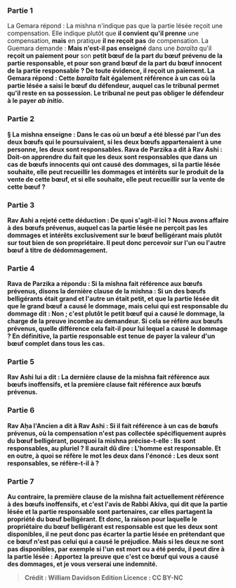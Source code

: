
### Partie 1
La Gemara répond : La mishna n'indique pas que la partie lésée reçoit une compensation. Elle indique plutôt que <b>il convient qu'il prenne</b> une compensation, <b>mais</b> en pratique <b>il ne reçoit pas</b> de compensation. La Guemara demande : <b>Mais n'est-il pas enseigné</b> dans une <i>baraïta</i> qu'il <b>reçoit un paiement pour</b> son <b>petit bœuf de la part du bœuf <b>prévenu</b> de la partie responsable, <b>et pour</b> son <b>grand</b> bœuf <b>de la part du bœuf <b>innocent</b> de la partie responsable ? De toute évidence, il reçoit un paiement. La Gemara répond : Cette <i>baraïta</i> fait également référence à un cas <b>où la partie lésée a <b>saisi</b> le bœuf du défendeur, auquel cas le tribunal permet qu'il reste en sa possession. Le tribunal ne peut pas obliger le défendeur à le payer <i>ab initio</i>.

### Partie 2
§ La mishna enseigne : Dans le cas où un bœuf a été blessé par l'un des deux bœufs qui le poursuivaient, si <b>les deux</b> bœufs <b>appartenaient à une personne, les deux sont responsables. Rava de Parzika a dit à Rav Ashi : </b> Doit-on <b>apprendre du fait que les deux sont responsables que dans un cas de <b>bœufs innocents qui ont causé des dommages,</b> si la partie lésée <b>souhaite,</b> elle peut <b>recueillir</b> les dommages et intérêts <b>sur le produit de la vente de <b>cette</b> bœuf, et si <b>elle souhaite,</b> elle peut <b>recueillir sur</b> la vente de <b>cette</b> bœuf ?

### Partie 3
Rav Ashi a rejeté cette déduction : <b>De quoi s'agit-il ici ?</b> Nous avons affaire à des <b>bœufs prévenus</b>, auquel cas la partie lésée ne perçoit pas les dommages et intérêts exclusivement sur le bœuf belligérant mais plutôt sur tout bien de son propriétaire. Il peut donc percevoir sur l'un ou l'autre bœuf à titre de dédommagement.

### Partie 4
Rava de Parzika a répondu : <b>Si</b> la mishna fait référence <b>aux bœufs prévenus</b>, <b>disons la dernière clause</b> de la mishna : Si <b>un</b> des bœufs belligérants <b>était grand et</b> l'autre <b>un</b> était <b>petit,</b> et que <b>la partie lésée</b> <b>dit</b> que <b>le grand</b> bœuf <b>a causé le dommage, mais celui qui est responsable du dommage dit : Non ; c'est plutôt le petit</b> bœuf <b>qui a causé le dommage, la charge de la preuve incombe au demandeur. Si</b> cela se réfère <b>aux bœufs prévenus</b>, <b>quelle différence cela fait-il pour lui</b> lequel a causé le dommage ? <b>En définitive,</b> la partie responsable <b>est tenue de payer</b> la <b>valeur d'un bœuf complet</b> dans tous les cas.

### Partie 5
Rav Ashi <b>lui a dit : La dernière clause</b> de la mishna fait référence <b>aux bœufs inoffensifs</b>, <b>et la première clause</b> fait référence <b>aux bœufs prévenus</b>.

### Partie 6
<b>Rav Aḥa l'Ancien a dit à Rav Ashi : Si</b> il fait référence <b>à</b> un cas de bœufs <b>prévenus</b>, où la compensation n'est pas collectée spécifiquement auprès du bœuf belligérant, pourquoi la mishna précise-t-elle : <b>Ils sont responsables,</b> au pluriel ? <b>Il aurait dû</b> dire : L'<b>homme est responsable. Et en outre, à quoi</b> se réfère le mot <b>les deux</b> dans l'énoncé : Les deux sont responsables, se réfère-t-il à ?

### Partie 7
<b>Au contraire,</b> la première clause de la mishna fait <b>actuellement</b> référence à des bœufs inoffensifs</b>, <b>et c'est</b> l'avis de <b>Rabbi Akiva, qui dit</b> que la partie lésée et la partie responsable <b>sont partenaires,</b> car elles partagent la propriété du bœuf belligérant. <b>Et</b> donc, <b>la raison</b> pour laquelle le propriétaire du bœuf belligérant est responsable est que <b>les deux sont</b> disponibles, <b>il ne peut donc pas écarter</b> la partie lésée en prétendant que ce bœuf n'est pas celui qui a causé le préjudice. <b>Mais</b> si <b>les deux ne sont pas</b> disponibles, par exemple si l'un est mort ou a été perdu, <b>il peut dire à</b> la partie lésée : <b>Apportez la preuve que</b> c'est <b>ce bœuf</b> qui vous a <b>causé des dommages, et je vous verserai</b> une indemnité.

>Crédit : William Davidson Edition
>Licence : CC BY-NC